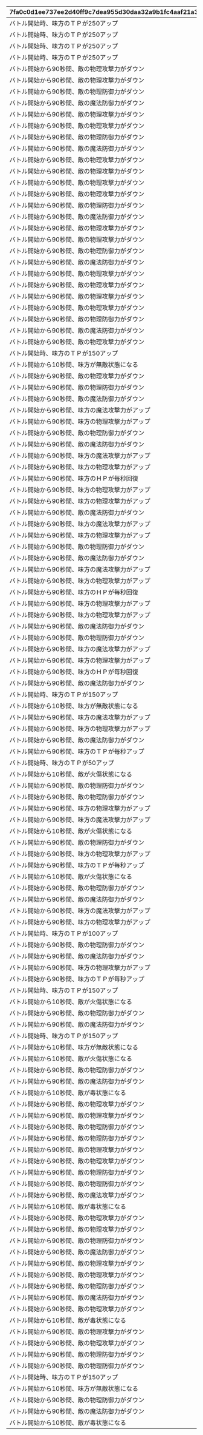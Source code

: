 |7fa0c0d1ee737ee2d40ff9c7dea955d30daa32a9b1fc4aaf21a36873dd31600d|aba4ddcaccd4bfa74669bb95f3a7a5d86b2721a66823d3df59366ab4ebd34680|a7b4ea8492588c38ea9c3550f67f4fe2910cd4e099830752e1670135b5b4e625|3df51f6a20c19138eb5168fdfa0462ba303e88e892f92f6a7ca98599f9d58177|644c6dc4f7597ed1c5dc9a687d64aefebce3ed0b8b2c78947b88268196d4a59e|f9af8e3465e4f3335e3dacc78d196939c522f00da5eb42a8b33551b63e04629d|769feaf10a2416a740bfb3e41835f73e988a8ce76cce85bc137769e84c9c9205|21da92cc2afe1d95606ca2d174614c207759b69429b1851d9bf746ea54c688e5|
| --- | --- | --- | --- | --- | --- | --- | --- |
|バトル開始時、味方のＴＰが250アップ|ＴＰ250アップ|0|2|1005|1005|0|1005|
|バトル開始時、味方のＴＰが250アップ|ＴＰ250アップ|0|2|1006|1006|0|1006|
|バトル開始時、味方のＴＰが250アップ|ＴＰ250アップ|0|2|1007|1007|0|1007|
|バトル開始時、味方のＴＰが250アップ|ＴＰ250アップ|0|2|1008|1008|0|1008|
|バトル開始から90秒間、敵の物理攻撃力がダウン|物理攻撃ダウン90秒|36000|1|1005|100501|27160000000000|100501|
|バトル開始から90秒間、敵の物理攻撃力がダウン|物理攻撃ダウン90秒|36000|1|1005|100502|26040000000000|100502|
|バトル開始から90秒間、敵の物理防御力がダウン|物理防御ダウン90秒|36000|1|1005|100503|25200000000000|100503|
|バトル開始から90秒間、敵の魔法防御力がダウン|魔法防御ダウン90秒|36000|1|1005|100504|24360000000000|100504|
|バトル開始から90秒間、敵の物理攻撃力がダウン|物理攻撃ダウン90秒|36000|1|1005|100505|23520000000000|100505|
|バトル開始から90秒間、敵の物理攻撃力がダウン|物理攻撃ダウン90秒|36000|1|1005|100506|22400000000000|100506|
|バトル開始から90秒間、敵の物理防御力がダウン|物理防御ダウン90秒|36000|1|1005|100507|21560000000000|100507|
|バトル開始から90秒間、敵の魔法防御力がダウン|魔法防御ダウン90秒|36000|1|1005|100508|20720000000000|100508|
|バトル開始から90秒間、敵の物理攻撃力がダウン|物理攻撃ダウン90秒|36000|1|1005|100509|19600000000000|100509|
|バトル開始から90秒間、敵の物理攻撃力がダウン|物理攻撃ダウン90秒|36000|1|1005|100510|18760000000000|100510|
|バトル開始から90秒間、敵の物理攻撃力がダウン|物理攻撃ダウン90秒|36000|1|1005|100511|17920000000000|100511|
|バトル開始から90秒間、敵の物理攻撃力がダウン|物理攻撃ダウン90秒|36000|1|1005|100512|16800000000000|100512|
|バトル開始から90秒間、敵の物理防御力がダウン|物理防御ダウン90秒|36000|1|1005|100513|15960000000000|100513|
|バトル開始から90秒間、敵の魔法防御力がダウン|魔法防御ダウン90秒|36000|1|1005|100514|15120000000000|100514|
|バトル開始から90秒間、敵の物理攻撃力がダウン|物理攻撃ダウン90秒|36000|1|1005|100515|14280000000000|100515|
|バトル開始から90秒間、敵の物理攻撃力がダウン|物理攻撃ダウン90秒|36000|1|1005|100516|13160000000000|100516|
|バトル開始から90秒間、敵の物理防御力がダウン|物理防御ダウン90秒|36000|1|1005|100517|12320000000000|100517|
|バトル開始から90秒間、敵の魔法防御力がダウン|魔法防御ダウン90秒|36000|1|1005|100518|11480000000000|100518|
|バトル開始から90秒間、敵の物理攻撃力がダウン|物理攻撃ダウン90秒|36000|1|1005|100519|10360000000000|100519|
|バトル開始から90秒間、敵の物理攻撃力がダウン|物理攻撃ダウン90秒|36000|1|1005|100520|9520000000000|100520|
|バトル開始から90秒間、敵の物理攻撃力がダウン|物理攻撃ダウン90秒|36000|1|1005|100521|8680000000000|100521|
|バトル開始から90秒間、敵の物理攻撃力がダウン|物理攻撃ダウン90秒|36000|1|1005|100522|7560000000000|100522|
|バトル開始から90秒間、敵の物理防御力がダウン|物理防御ダウン90秒|36000|1|1005|100523|6720000000000|100523|
|バトル開始から90秒間、敵の魔法防御力がダウン|魔法防御ダウン90秒|36000|1|1005|100524|5880000000000|100524|
|バトル開始から90秒間、敵の物理攻撃力がダウン|物理攻撃ダウン90秒|36000|1|1005|100525|5040000000000|100525|
|バトル開始時、味方のＴＰが150アップ|ＴＰ150アップ|36000|1|1005|100526|3920000000000|100526|
|バトル開始から10秒間、味方が無敵状態になる|無敵10秒|36000|1|1005|100527|3080000000000|100527|
|バトル開始から90秒間、敵の物理攻撃力がダウン|物理攻撃ダウン90秒|36000|1|1005|100528|2240000000000|100528|
|バトル開始から90秒間、敵の物理防御力がダウン|物理防御ダウン90秒|36000|1|1005|100529|1120000000000|100529|
|バトル開始から90秒間、敵の魔法防御力がダウン|魔法防御ダウン90秒|36000|1|1005|100530|280000000000|100530|
|バトル開始から90秒間、味方の魔法攻撃力がアップ|魔法攻撃アップ90秒|36000|1|1006|100601|43650000000000|100601|
|バトル開始から90秒間、味方の物理攻撃力がアップ|物理攻撃アップ90秒|36000|1|1006|100602|41850000000000|100602|
|バトル開始から90秒間、敵の物理防御力がダウン|物理防御ダウン90秒|36000|1|1006|100603|40500000000000|100603|
|バトル開始から90秒間、敵の魔法防御力がダウン|魔法防御ダウン90秒|36000|1|1006|100604|39150000000000|100604|
|バトル開始から90秒間、味方の魔法攻撃力がアップ|魔法攻撃アップ90秒|36000|1|1006|100605|37800000000000|100605|
|バトル開始から90秒間、味方の物理攻撃力がアップ|物理攻撃アップ90秒|36000|1|1006|100606|36000000000000|100606|
|バトル開始から90秒間、味方のＨＰが毎秒回復|毎秒ＨＰ回復90秒|36000|1|1006|100607|34650000000000|100607|
|バトル開始から90秒間、味方の物理攻撃力がアップ|物理攻撃アップ90秒|36000|1|1006|100608|33300000000000|100608|
|バトル開始から90秒間、味方の物理攻撃力がアップ|物理攻撃アップ90秒|36000|1|1006|100609|31500000000000|100609|
|バトル開始から90秒間、敵の魔法防御力がダウン|魔法防御ダウン90秒|36000|1|1006|100610|30150000000000|100610|
|バトル開始から90秒間、味方の魔法攻撃力がアップ|魔法攻撃アップ90秒|36000|1|1006|100611|28800000000000|100611|
|バトル開始から90秒間、味方の物理攻撃力がアップ|物理攻撃アップ90秒|36000|1|1006|100612|27000000000000|100612|
|バトル開始から90秒間、敵の物理防御力がダウン|物理防御ダウン90秒|36000|1|1006|100613|25650000000000|100613|
|バトル開始から90秒間、敵の魔法防御力がダウン|魔法防御ダウン90秒|36000|1|1006|100614|24300000000000|100614|
|バトル開始から90秒間、味方の魔法攻撃力がアップ|魔法攻撃アップ90秒|36000|1|1006|100615|22950000000000|100615|
|バトル開始から90秒間、味方の物理攻撃力がアップ|物理攻撃アップ90秒|36000|1|1006|100616|21150000000000|100616|
|バトル開始から90秒間、味方のＨＰが毎秒回復|毎秒ＨＰ回復90秒|36000|1|1006|100617|19800000000000|100617|
|バトル開始から90秒間、味方の物理攻撃力がアップ|物理攻撃アップ90秒|36000|1|1006|100618|18450000000000|100618|
|バトル開始から90秒間、味方の物理攻撃力がアップ|物理攻撃アップ90秒|36000|1|1006|100619|16650000000000|100619|
|バトル開始から90秒間、敵の魔法防御力がダウン|魔法防御ダウン90秒|36000|1|1006|100620|15300000000000|100620|
|バトル開始から90秒間、敵の物理防御力がダウン|物理防御ダウン90秒|36000|1|1006|100621|13950000000000|100621|
|バトル開始から90秒間、味方の魔法攻撃力がアップ|魔法攻撃アップ90秒|36000|1|1006|100622|12150000000000|100622|
|バトル開始から90秒間、味方の物理攻撃力がアップ|物理攻撃アップ90秒|36000|1|1006|100623|10800000000000|100623|
|バトル開始から90秒間、味方のＨＰが毎秒回復|毎秒ＨＰ回復90秒|36000|1|1006|100624|9450000000000|100624|
|バトル開始から90秒間、敵の魔法防御力がダウン|魔法防御ダウン90秒|36000|1|1006|100625|8100000000000|100625|
|バトル開始時、味方のＴＰが150アップ|ＴＰ150アップ|36000|1|1006|100626|6300000000000|100626|
|バトル開始から10秒間、味方が無敵状態になる|無敵10秒|36000|1|1006|100627|4950000000000|100627|
|バトル開始から90秒間、味方の魔法攻撃力がアップ|魔法攻撃アップ90秒|36000|1|1006|100628|3600000000000|100628|
|バトル開始から90秒間、味方の物理攻撃力がアップ|物理攻撃アップ90秒|36000|1|1006|100629|1800000000000|100629|
|バトル開始から90秒間、敵の魔法防御力がダウン|魔法防御ダウン90秒|36000|1|1006|100630|450000000000|100630|
|バトル開始から90秒間、味方のＴＰが毎秒アップ|毎秒ＴＰアップ90秒|36000|1|1007|100701|27160000000000|100701|
|バトル開始時、味方のＴＰが50アップ|ＴＰ50アップ|36000|1|1007|100702|26040000000000|100702|
|バトル開始から10秒間、敵が火傷状態になる|火傷ダメージ10秒|36000|1|1007|100703|25200000000000|100703|
|バトル開始から90秒間、敵の物理防御力がダウン|物理防御ダウン90秒|36000|1|1007|100704|24360000000000|100704|
|バトル開始から90秒間、敵の物理防御力がダウン|物理防御ダウン90秒|36000|1|1007|100705|23520000000000|100705|
|バトル開始から90秒間、味方の物理攻撃力がアップ|物理攻撃アップ90秒|36000|1|1007|100706|22400000000000|100706|
|バトル開始から90秒間、味方の魔法攻撃力がアップ|魔法攻撃アップ90秒|36000|1|1007|100707|21560000000000|100707|
|バトル開始から10秒間、敵が火傷状態になる|火傷ダメージ10秒|36000|1|1007|100708|20720000000000|100708|
|バトル開始から90秒間、敵の物理防御力がダウン|物理防御ダウン90秒|36000|1|1007|100709|19600000000000|100709|
|バトル開始から90秒間、味方の物理攻撃力がアップ|物理攻撃アップ90秒|36000|1|1007|100710|18760000000000|100710|
|バトル開始から90秒間、味方のＴＰが毎秒アップ|毎秒ＴＰアップ90秒|36000|1|1007|100711|17920000000000|100711|
|バトル開始から10秒間、敵が火傷状態になる|火傷ダメージ10秒|36000|1|1007|100712|16800000000000|100712|
|バトル開始から90秒間、敵の物理防御力がダウン|物理防御ダウン90秒|36000|1|1007|100713|15960000000000|100713|
|バトル開始から90秒間、敵の魔法防御力がダウン|魔法防御ダウン90秒|36000|1|1007|100714|15120000000000|100714|
|バトル開始から90秒間、味方の魔法攻撃力がアップ|魔法攻撃アップ90秒|36000|1|1007|100715|14280000000000|100715|
|バトル開始から90秒間、味方の物理攻撃力がアップ|物理攻撃アップ90秒|36000|1|1007|100716|13160000000000|100716|
|バトル開始時、味方のＴＰが100アップ|ＴＰ100アップ|36000|1|1007|100717|12320000000000|100717|
|バトル開始から90秒間、敵の物理防御力がダウン|物理防御ダウン90秒|36000|1|1007|100718|11480000000000|100718|
|バトル開始から90秒間、敵の魔法防御力がダウン|魔法防御ダウン90秒|36000|1|1007|100719|10360000000000|100719|
|バトル開始から90秒間、味方の物理攻撃力がアップ|物理攻撃アップ90秒|36000|1|1007|100720|9520000000000|100720|
|バトル開始から90秒間、味方のＴＰが毎秒アップ|毎秒ＴＰアップ90秒|36000|1|1007|100721|8680000000000|100721|
|バトル開始時、味方のＴＰが150アップ|ＴＰ150アップ|36000|1|1007|100722|7560000000000|100722|
|バトル開始から10秒間、敵が火傷状態になる|火傷ダメージ10秒|36000|1|1007|100723|6720000000000|100723|
|バトル開始から90秒間、敵の物理防御力がダウン|物理防御ダウン90秒|36000|1|1007|100724|5880000000000|100724|
|バトル開始から90秒間、敵の魔法防御力がダウン|魔法防御ダウン90秒|36000|1|1007|100725|5040000000000|100725|
|バトル開始時、味方のＴＰが150アップ|ＴＰ150アップ|36000|1|1007|100726|3920000000000|100726|
|バトル開始から10秒間、味方が無敵状態になる|無敵10秒|36000|1|1007|100727|3080000000000|100727|
|バトル開始から10秒間、敵が火傷状態になる|火傷ダメージ10秒|36000|1|1007|100728|2240000000000|100728|
|バトル開始から90秒間、敵の物理防御力がダウン|物理防御ダウン90秒|36000|1|1007|100729|1120000000000|100729|
|バトル開始から90秒間、敵の魔法防御力がダウン|魔法防御ダウン90秒|36000|1|1007|100730|280000000000|100730|
|バトル開始から10秒間、敵が毒状態になる|毒ダメージ10秒|36000|1|1008|100801|43650000000000|100801|
|バトル開始から90秒間、敵の物理攻撃力がダウン|物理攻撃ダウン90秒|36000|1|1008|100802|41850000000000|100802|
|バトル開始から90秒間、敵の物理攻撃力がダウン|物理攻撃ダウン90秒|36000|1|1008|100803|40500000000000|100803|
|バトル開始から90秒間、敵の物理防御力がダウン|物理防御ダウン90秒|36000|1|1008|100804|39150000000000|100804|
|バトル開始から90秒間、敵の物理防御力がダウン|物理防御ダウン90秒|36000|1|1008|100805|37800000000000|100805|
|バトル開始から90秒間、敵の物理攻撃力がダウン|物理攻撃ダウン90秒|36000|1|1008|100806|36000000000000|100806|
|バトル開始から90秒間、敵の物理攻撃力がダウン|物理攻撃ダウン90秒|36000|1|1008|100807|34650000000000|100807|
|バトル開始から90秒間、敵の物理防御力がダウン|物理防御ダウン90秒|36000|1|1008|100808|33300000000000|100808|
|バトル開始から90秒間、敵の物理防御力がダウン|物理防御ダウン90秒|36000|1|1008|100809|31500000000000|100809|
|バトル開始から90秒間、敵の魔法攻撃力がダウン|魔法攻撃ダウン90秒|36000|1|1008|100810|30150000000000|100810|
|バトル開始から10秒間、敵が毒状態になる|毒ダメージ10秒|36000|1|1008|100811|28800000000000|100811|
|バトル開始から90秒間、敵の物理攻撃力がダウン|物理攻撃ダウン90秒|36000|1|1008|100812|27000000000000|100812|
|バトル開始から90秒間、敵の物理攻撃力がダウン|物理攻撃ダウン90秒|36000|1|1008|100813|25650000000000|100813|
|バトル開始から90秒間、敵の物理防御力がダウン|物理防御ダウン90秒|36000|1|1008|100814|24300000000000|100814|
|バトル開始から90秒間、敵の魔法防御力がダウン|魔法防御ダウン90秒|36000|1|1008|100815|22950000000000|100815|
|バトル開始から90秒間、敵の物理攻撃力がダウン|物理攻撃ダウン90秒|36000|1|1008|100816|21150000000000|100816|
|バトル開始から90秒間、敵の物理攻撃力がダウン|物理攻撃ダウン90秒|36000|1|1008|100817|19800000000000|100817|
|バトル開始から90秒間、敵の物理防御力がダウン|物理防御ダウン90秒|36000|1|1008|100818|18450000000000|100818|
|バトル開始から90秒間、敵の魔法防御力がダウン|魔法防御ダウン90秒|36000|1|1008|100819|16650000000000|100819|
|バトル開始から90秒間、敵の物理攻撃力がダウン|物理攻撃ダウン90秒|36000|1|1008|100820|15300000000000|100820|
|バトル開始から10秒間、敵が毒状態になる|毒ダメージ10秒|36000|1|1008|100821|13950000000000|100821|
|バトル開始から90秒間、敵の物理攻撃力がダウン|物理攻撃ダウン90秒|36000|1|1008|100822|12150000000000|100822|
|バトル開始から90秒間、敵の物理攻撃力がダウン|物理攻撃ダウン90秒|36000|1|1008|100823|10800000000000|100823|
|バトル開始から90秒間、敵の物理防御力がダウン|物理防御ダウン90秒|36000|1|1008|100824|9450000000000|100824|
|バトル開始から90秒間、敵の物理防御力がダウン|物理防御ダウン90秒|36000|1|1008|100825|8100000000000|100825|
|バトル開始時、味方のＴＰが150アップ|ＴＰ150アップ|36000|1|1008|100826|6300000000000|100826|
|バトル開始から10秒間、味方が無敵状態になる|無敵10秒|36000|1|1008|100827|4950000000000|100827|
|バトル開始から90秒間、敵の物理防御力がダウン|物理防御ダウン90秒|36000|1|1008|100828|3600000000000|100828|
|バトル開始から90秒間、敵の魔法防御力がダウン|魔法防御ダウン90秒|36000|1|1008|100829|1800000000000|100829|
|バトル開始から10秒間、敵が毒状態になる|毒ダメージ10秒|36000|1|1008|100830|450000000000|100830|
